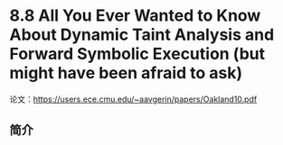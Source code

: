 # 8.8 All You Ever Wanted to Know About Dynamic Taint Analysis and Forward Symbolic Execution (but might have been afraid to ask)


论文：https://users.ece.cmu.edu/~aavgerin/papers/Oakland10.pdf

## 简介
